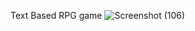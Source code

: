 Text Based RPG game
![Screenshot (106)](https://user-images.githubusercontent.com/84927939/121486317-a904de00-c9ee-11eb-81fe-07e251e719de.png)
